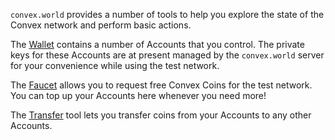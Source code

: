 `convex.world` provides a number of tools to help you explore the state of the Convex network and perform basic actions.

The [Wallet](https://convex.world/#/wallet) contains a number of Accounts that you control. The private keys for these Accounts are at present managed by the `convex.world` server for your convenience while using the test network. 

The [Faucet](https://convex.world/#/faucet) allows you to request free Convex Coins for the test network. You can top up your Accounts here whenever you need more!

The [Transfer](https://convex.world/#/transfer) tool lets you transfer coins from your Accounts to any other Accounts. 

